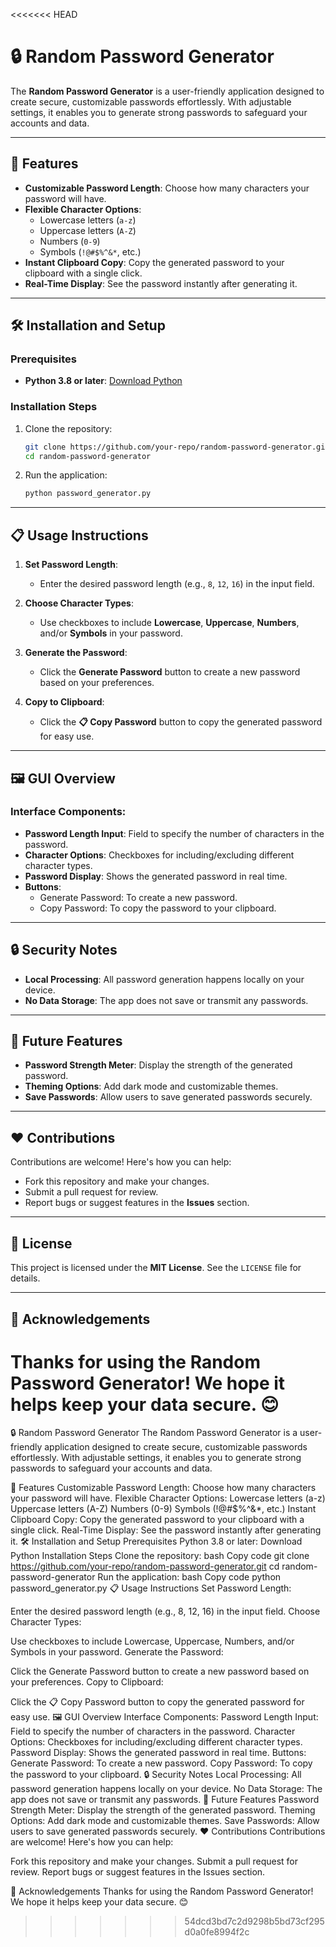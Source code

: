 <<<<<<< HEAD
# 🔒 Random Password Generator

The **Random Password Generator** is a user-friendly application designed to create secure, customizable passwords effortlessly. With adjustable settings, it enables you to generate strong passwords to safeguard your accounts and data.

---

## 🚀 Features

- **Customizable Password Length**: Choose how many characters your password will have.
- **Flexible Character Options**:
  - Lowercase letters (`a-z`)
  - Uppercase letters (`A-Z`)
  - Numbers (`0-9`)
  - Symbols (`!@#$%^&*`, etc.)
- **Instant Clipboard Copy**: Copy the generated password to your clipboard with a single click.
- **Real-Time Display**: See the password instantly after generating it.

---

## 🛠️ Installation and Setup

### Prerequisites
- **Python 3.8 or later**: [Download Python](https://www.python.org/downloads/)

### Installation Steps
1. Clone the repository:
   ```bash
   git clone https://github.com/your-repo/random-password-generator.git
   cd random-password-generator
   ```
2. Run the application:
   ```bash
   python password_generator.py
   ```

---

## 📋 Usage Instructions

1. **Set Password Length**:
   - Enter the desired password length (e.g., `8`, `12`, `16`) in the input field.

2. **Choose Character Types**:
   - Use checkboxes to include **Lowercase**, **Uppercase**, **Numbers**, and/or **Symbols** in your password.

3. **Generate the Password**:
   - Click the **Generate Password** button to create a new password based on your preferences.

4. **Copy to Clipboard**:
   - Click the **📋 Copy Password** button to copy the generated password for easy use.

---

## 🖼️ GUI Overview

### Interface Components:
- **Password Length Input**: Field to specify the number of characters in the password.
- **Character Options**: Checkboxes for including/excluding different character types.
- **Password Display**: Shows the generated password in real time.
- **Buttons**:
  - Generate Password: To create a new password.
  - Copy Password: To copy the password to your clipboard.

---

## 🔒 Security Notes

- **Local Processing**: All password generation happens locally on your device.
- **No Data Storage**: The app does not save or transmit any passwords.

---

## 🌟 Future Features

- **Password Strength Meter**: Display the strength of the generated password.
- **Theming Options**: Add dark mode and customizable themes.
- **Save Passwords**: Allow users to save generated passwords securely.

---

## ❤️ Contributions

Contributions are welcome! Here's how you can help:
- Fork this repository and make your changes.
- Submit a pull request for review.
- Report bugs or suggest features in the **Issues** section.

---

## 📜 License

This project is licensed under the **MIT License**. See the `LICENSE` file for details.

---

## 🙌 Acknowledgements

Thanks for using the **Random Password Generator**! We hope it helps keep your data secure. 😊
=======
🔒 Random Password Generator
The Random Password Generator is a user-friendly application designed to create secure, customizable passwords effortlessly. With adjustable settings, it enables you to generate strong passwords to safeguard your accounts and data.

🚀 Features
Customizable Password Length: Choose how many characters your password will have.
Flexible Character Options:
Lowercase letters (a-z)
Uppercase letters (A-Z)
Numbers (0-9)
Symbols (!@#$%^&*, etc.)
Instant Clipboard Copy: Copy the generated password to your clipboard with a single click.
Real-Time Display: See the password instantly after generating it.
🛠️ Installation and Setup
Prerequisites
Python 3.8 or later: Download Python
Installation Steps
Clone the repository:
bash
Copy code
git clone https://github.com/your-repo/random-password-generator.git
cd random-password-generator
Run the application:
bash
Copy code
python password_generator.py
📋 Usage Instructions
Set Password Length:

Enter the desired password length (e.g., 8, 12, 16) in the input field.
Choose Character Types:

Use checkboxes to include Lowercase, Uppercase, Numbers, and/or Symbols in your password.
Generate the Password:

Click the Generate Password button to create a new password based on your preferences.
Copy to Clipboard:

Click the 📋 Copy Password button to copy the generated password for easy use.
🖼️ GUI Overview
Interface Components:
Password Length Input: Field to specify the number of characters in the password.
Character Options: Checkboxes for including/excluding different character types.
Password Display: Shows the generated password in real time.
Buttons:
Generate Password: To create a new password.
Copy Password: To copy the password to your clipboard.
🔒 Security Notes
Local Processing: All password generation happens locally on your device.
No Data Storage: The app does not save or transmit any passwords.
🌟 Future Features
Password Strength Meter: Display the strength of the generated password.
Theming Options: Add dark mode and customizable themes.
Save Passwords: Allow users to save generated passwords securely.
❤️ Contributions
Contributions are welcome! Here's how you can help:

Fork this repository and make your changes.
Submit a pull request for review.
Report bugs or suggest features in the Issues section.

🙌 Acknowledgements
Thanks for using the Random Password Generator! We hope it helps keep your data secure. 😊
>>>>>>> 54dcd3bd7c2d9298b5bd73cf295d0a0fe8994f2c
